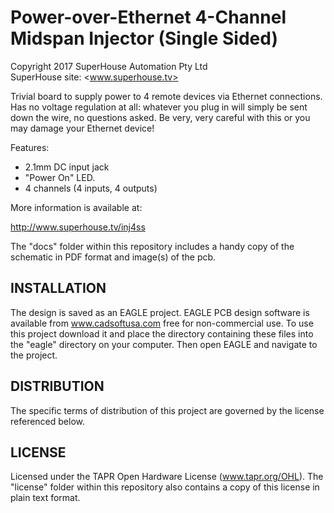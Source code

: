 Power-over-Ethernet 4-Channel Midspan Injector (Single Sided)
=============================================================
Copyright 2017 SuperHouse Automation Pty Ltd  
SuperHouse site:  <www.superhouse.tv>  

Trivial board to supply power to 4 remote devices via Ethernet
connections. Has no voltage regulation at all: whatever you plug in will
simply be sent down the wire, no questions asked. Be very, very careful
with this or you may damage your Ethernet device!

Features:

 * 2.1mm DC input jack
 * "Power On" LED.
 * 4 channels (4 inputs, 4 outputs)


More information is available at:

  http://www.superhouse.tv/inj4ss

The "docs" folder within this repository includes a handy copy of the
schematic in PDF format and image(s) of the pcb.


INSTALLATION
------------
The design is saved as an EAGLE project. EAGLE PCB design software is
available from www.cadsoftusa.com free for non-commercial use. To use
this project download it and place the directory containing these files
into the "eagle" directory on your computer. Then open EAGLE and
navigate to the project.


DISTRIBUTION
------------
The specific terms of distribution of this project are governed by the
license referenced below.


LICENSE
-------
Licensed under the TAPR Open Hardware License (www.tapr.org/OHL).
The "license" folder within this repository also contains a copy of
this license in plain text format.
